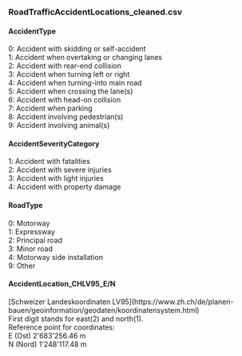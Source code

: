 <h3>RoadTrafficAccidentLocations_cleaned.csv</h3>

<h4>AccidentType</h4>
0: Accident with skidding or self-accident<br>
1: Accident when overtaking or changing lanes<br>
2: Accident with rear-end collision<br>
3: Accident when turning left or right<br>
4: Accident when turning-into main road<br>
5: Accident when crossing the lane(s)<br>
6: Accident with head-on collision<br>
7: Accident when parking<br>
8: Accident involving pedestrian(s)<br>
9: Accident involving animal(s)<br>

<h4>AccidentSeverityCategory</h4>
1: Accident with fatalities<br>
2: Accident with severe injuries<br>
3: Accident with light injuries<br>
4: Accident with property damage<br>

<h4>RoadType</h4>
0: Motorway<br>
1: Expressway<br>
2: Principal road<br>
3: Minor road<br>
4: Motorway side installation<br>
9: Other

<h4>AccidentLocation_CHLV95_E/N</h4>
[Schweizer Landeskoordinaten LV95](https://www.zh.ch/de/planen-bauen/geoinformation/geodaten/koordinatensystem.html) <br>
First digit stands for east(2) and north(1).<br>
Reference point for coordinates:<br>
E (Ost) 	2'683'256.46 m 	 <br>
N (Nord) 	1'248'117.48 m 

